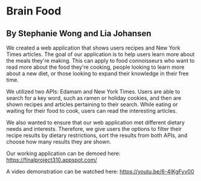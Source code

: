 # Brain Food
## By Stephanie Wong and Lia Johansen


We created a web application that shows users recipes and New York Times articles. The goal of our application is to help users learn more about the meals they're making. This can apply to food connoisseurs who want to read more about the food they're cooking, people looking to learn more about a new diet, or those looking to expand their knowledge in their free time. 

We utilized two APIs: Edamam and New York Times. Users are able to search for a key word, such as ramen or holiday cookies, and then are shown
recipes and articles pertaining to their search. While eating or waiting for their food to cook, users can read the interesting articles.

We also wanted to ensure that our web application met different dietary needs and interests. Therefore, we give users the options to filter their recipe results by dietary restrictions, sort the results from both APIs, and choose how many results they are shown.

Our working application can be demoed here: https://finalproject310.appspot.com/

A video demonstration can be watched here: https://youtu.be/6-4IKgFyv00
